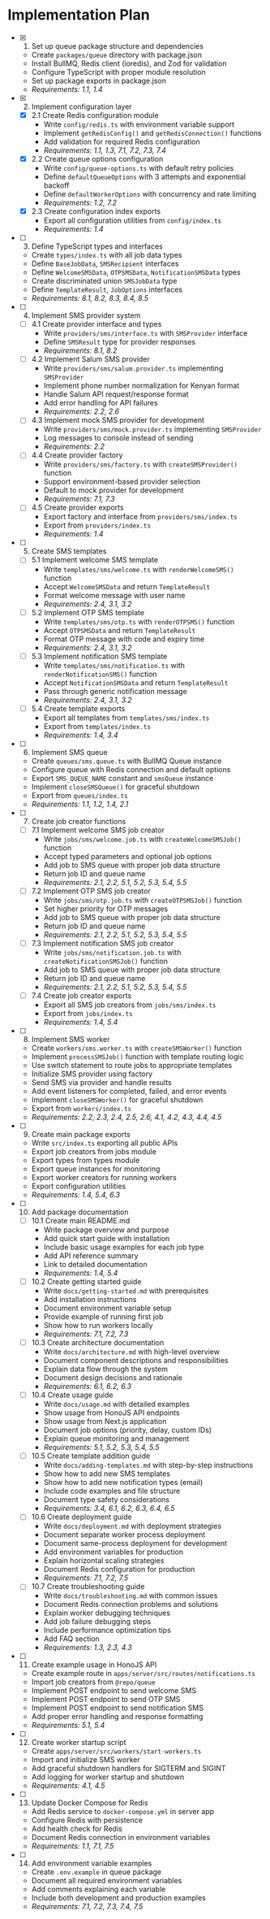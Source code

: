 # Implementation Plan

- [x] 1. Set up queue package structure and dependencies
  - Create `packages/queue` directory with package.json
  - Install BullMQ, Redis client (ioredis), and Zod for validation
  - Configure TypeScript with proper module resolution
  - Set up package exports in package.json
  - _Requirements: 1.1, 1.4_

- [x] 2. Implement configuration layer
  - [x] 2.1 Create Redis configuration module
    - Write `config/redis.ts` with environment variable support
    - Implement `getRedisConfig()` and `getRedisConnection()` functions
    - Add validation for required Redis configuration
    - _Requirements: 1.1, 1.3, 7.1, 7.2, 7.3, 7.4_
  - [x] 2.2 Create queue options configuration
    - Write `config/queue-options.ts` with default retry policies
    - Define `defaultQueueOptions` with 3 attempts and exponential backoff
    - Define `defaultWorkerOptions` with concurrency and rate limiting
    - _Requirements: 1.2, 7.2_
  - [x] 2.3 Create configuration index exports
    - Export all configuration utilities from `config/index.ts`
    - _Requirements: 1.4_

- [ ] 3. Define TypeScript types and interfaces
  - Create `types/index.ts` with all job data types
  - Define `BaseJobData`, `SMSRecipient` interfaces
  - Define `WelcomeSMSData`, `OTPSMSData`, `NotificationSMSData` types
  - Create discriminated union `SMSJobData` type
  - Define `TemplateResult`, `JobOptions` interfaces
  - _Requirements: 8.1, 8.2, 8.3, 8.4, 8.5_

- [ ] 4. Implement SMS provider system
  - [ ] 4.1 Create provider interface and types
    - Write `providers/sms/interface.ts` with `SMSProvider` interface
    - Define `SMSResult` type for provider responses
    - _Requirements: 8.1, 8.2_
  - [ ] 4.2 Implement Salum SMS provider
    - Write `providers/sms/salum.provider.ts` implementing `SMSProvider`
    - Implement phone number normalization for Kenyan format
    - Handle Salum API request/response format
    - Add error handling for API failures
    - _Requirements: 2.2, 2.6_
  - [ ] 4.3 Implement mock SMS provider for development
    - Write `providers/sms/mock.provider.ts` implementing `SMSProvider`
    - Log messages to console instead of sending
    - _Requirements: 2.2_
  - [ ] 4.4 Create provider factory
    - Write `providers/sms/factory.ts` with `createSMSProvider()` function
    - Support environment-based provider selection
    - Default to mock provider for development
    - _Requirements: 7.1, 7.3_
  - [ ] 4.5 Create provider exports
    - Export factory and interface from `providers/sms/index.ts`
    - Export from `providers/index.ts`
    - _Requirements: 1.4_

- [ ] 5. Create SMS templates
  - [ ] 5.1 Implement welcome SMS template
    - Write `templates/sms/welcome.ts` with `renderWelcomeSMS()` function
    - Accept `WelcomeSMSData` and return `TemplateResult`
    - Format welcome message with user name
    - _Requirements: 2.4, 3.1, 3.2_
  - [ ] 5.2 Implement OTP SMS template
    - Write `templates/sms/otp.ts` with `renderOTPSMS()` function
    - Accept `OTPSMSData` and return `TemplateResult`
    - Format OTP message with code and expiry time
    - _Requirements: 2.4, 3.1, 3.2_
  - [ ] 5.3 Implement notification SMS template
    - Write `templates/sms/notification.ts` with `renderNotificationSMS()` function
    - Accept `NotificationSMSData` and return `TemplateResult`
    - Pass through generic notification message
    - _Requirements: 2.4, 3.1, 3.2_
  - [ ] 5.4 Create template exports
    - Export all templates from `templates/sms/index.ts`
    - Export from `templates/index.ts`
    - _Requirements: 1.4, 3.4_

- [ ] 6. Implement SMS queue
  - Create `queues/sms.queue.ts` with BullMQ Queue instance
  - Configure queue with Redis connection and default options
  - Export `SMS_QUEUE_NAME` constant and `smsQueue` instance
  - Implement `closeSMSQueue()` for graceful shutdown
  - Export from `queues/index.ts`
  - _Requirements: 1.1, 1.2, 1.4, 2.1_

- [ ] 7. Create job creator functions
  - [ ] 7.1 Implement welcome SMS job creator
    - Write `jobs/sms/welcome.job.ts` with `createWelcomeSMSJob()` function
    - Accept typed parameters and optional job options
    - Add job to SMS queue with proper job data structure
    - Return job ID and queue name
    - _Requirements: 2.1, 2.2, 5.1, 5.2, 5.3, 5.4, 5.5_
  - [ ] 7.2 Implement OTP SMS job creator
    - Write `jobs/sms/otp.job.ts` with `createOTPSMSJob()` function
    - Set higher priority for OTP messages
    - Add job to SMS queue with proper job data structure
    - Return job ID and queue name
    - _Requirements: 2.1, 2.2, 5.1, 5.2, 5.3, 5.4, 5.5_
  - [ ] 7.3 Implement notification SMS job creator
    - Write `jobs/sms/notification.job.ts` with `createNotificationSMSJob()` function
    - Add job to SMS queue with proper job data structure
    - Return job ID and queue name
    - _Requirements: 2.1, 2.2, 5.1, 5.2, 5.3, 5.4, 5.5_
  - [ ] 7.4 Create job creator exports
    - Export all SMS job creators from `jobs/sms/index.ts`
    - Export from `jobs/index.ts`
    - _Requirements: 1.4, 5.4_

- [ ] 8. Implement SMS worker
  - Create `workers/sms.worker.ts` with `createSMSWorker()` function
  - Implement `processSMSJob()` function with template routing logic
  - Use switch statement to route jobs to appropriate templates
  - Initialize SMS provider using factory
  - Send SMS via provider and handle results
  - Add event listeners for completed, failed, and error events
  - Implement `closeSMSWorker()` for graceful shutdown
  - Export from `workers/index.ts`
  - _Requirements: 2.2, 2.3, 2.4, 2.5, 2.6, 4.1, 4.2, 4.3, 4.4, 4.5_

- [ ] 9. Create main package exports
  - Write `src/index.ts` exporting all public APIs
  - Export job creators from jobs module
  - Export types from types module
  - Export queue instances for monitoring
  - Export worker creators for running workers
  - Export configuration utilities
  - _Requirements: 1.4, 5.4, 6.3_

- [ ] 10. Add package documentation
  - [ ] 10.1 Create main README.md
    - Write package overview and purpose
    - Add quick start guide with installation
    - Include basic usage examples for each job type
    - Add API reference summary
    - Link to detailed documentation
    - _Requirements: 1.4, 5.4_
  - [ ] 10.2 Create getting started guide
    - Write `docs/getting-started.md` with prerequisites
    - Add installation instructions
    - Document environment variable setup
    - Provide example of running first job
    - Show how to run workers locally
    - _Requirements: 7.1, 7.2, 7.3_
  - [ ] 10.3 Create architecture documentation
    - Write `docs/architecture.md` with high-level overview
    - Document component descriptions and responsibilities
    - Explain data flow through the system
    - Document design decisions and rationale
    - _Requirements: 6.1, 6.2, 6.3_
  - [ ] 10.4 Create usage guide
    - Write `docs/usage.md` with detailed examples
    - Show usage from HonoJS API endpoints
    - Show usage from Next.js application
    - Document job options (priority, delay, custom IDs)
    - Explain queue monitoring and management
    - _Requirements: 5.1, 5.2, 5.3, 5.4, 5.5_
  - [ ] 10.5 Create template addition guide
    - Write `docs/adding-templates.md` with step-by-step instructions
    - Show how to add new SMS templates
    - Show how to add new notification types (email)
    - Include code examples and file structure
    - Document type safety considerations
    - _Requirements: 3.4, 6.1, 6.2, 6.3, 6.4, 6.5_
  - [ ] 10.6 Create deployment guide
    - Write `docs/deployment.md` with deployment strategies
    - Document separate worker process deployment
    - Document same-process deployment for development
    - Add environment variables for production
    - Explain horizontal scaling strategies
    - Document Redis configuration for production
    - _Requirements: 7.1, 7.2, 7.5_
  - [ ] 10.7 Create troubleshooting guide
    - Write `docs/troubleshooting.md` with common issues
    - Document Redis connection problems and solutions
    - Explain worker debugging techniques
    - Add job failure debugging steps
    - Include performance optimization tips
    - Add FAQ section
    - _Requirements: 1.3, 2.3, 4.3_

- [ ] 11. Create example usage in HonoJS API
  - Create example route in `apps/server/src/routes/notifications.ts`
  - Import job creators from `@repo/queue`
  - Implement POST endpoint to send welcome SMS
  - Implement POST endpoint to send OTP SMS
  - Implement POST endpoint to send notification SMS
  - Add proper error handling and response formatting
  - _Requirements: 5.1, 5.4_

- [ ] 12. Create worker startup script
  - Create `apps/server/src/workers/start-workers.ts`
  - Import and initialize SMS worker
  - Add graceful shutdown handlers for SIGTERM and SIGINT
  - Add logging for worker startup and shutdown
  - _Requirements: 4.1, 4.5_

- [ ] 13. Update Docker Compose for Redis
  - Add Redis service to `docker-compose.yml` in server app
  - Configure Redis with persistence
  - Add health check for Redis
  - Document Redis connection in environment variables
  - _Requirements: 1.1, 7.1, 7.5_

- [ ] 14. Add environment variable examples
  - Create `.env.example` in queue package
  - Document all required environment variables
  - Add comments explaining each variable
  - Include both development and production examples
  - _Requirements: 7.1, 7.2, 7.3, 7.4, 7.5_
